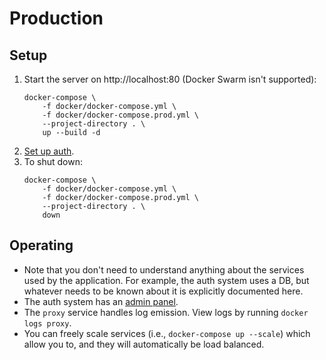 # Production

## Setup

1. Start the server on http://localhost:80 (Docker Swarm isn't supported):
    ```
    docker-compose \
        -f docker/docker-compose.yml \
        -f docker/docker-compose.prod.yml \
        --project-directory . \
        up --build -d
    ```
1. [Set up auth](auth_setup.md).
1. To shut down:
    ```
    docker-compose \
        -f docker/docker-compose.yml \
        -f docker/docker-compose.prod.yml \
        --project-directory . \
        down
    ```

## Operating

- Note that you don't need to understand anything about the services used by the application. For example, the auth system uses a DB, but whatever needs to be known about it is explicitly documented here.
- The auth system has an [admin panel](auth_admin_panel.md).
- The `proxy` service handles log emission. View logs by running `docker logs proxy`.
- You can freely scale services (i.e., `docker-compose up --scale`) which allow you to, and they will automatically be load balanced.